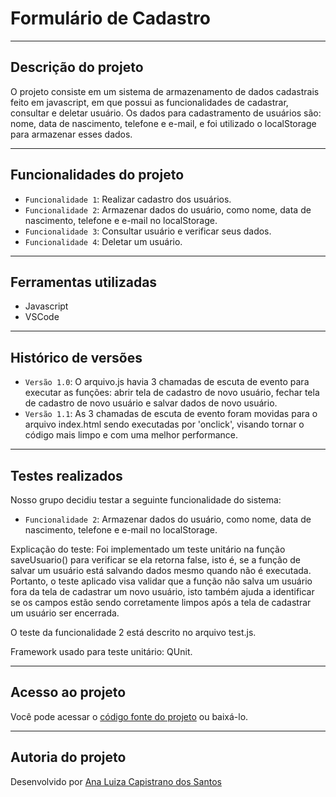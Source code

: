 # Formulário de Cadastro 

***

## Descrição do projeto

O projeto consiste em um sistema de armazenamento de dados cadastrais feito em javascript, em que possui as funcionalidades de cadastrar, consultar e deletar usuário. Os dados para cadastramento de usuários são: nome, data de nascimento, telefone e e-mail, e foi utilizado o localStorage para armazenar esses dados.

***

## Funcionalidades do projeto

- `Funcionalidade 1`: Realizar cadastro dos usuários.
- `Funcionalidade 2`: Armazenar dados do usuário, como nome, data de nascimento, telefone e e-mail no localStorage.
- `Funcionalidade 3`: Consultar usuário e verificar seus dados.
- `Funcionalidade 4`: Deletar um usuário.

***

## Ferramentas utilizadas

- Javascript
- VSCode


***

## Histórico de versões 

- `Versão 1.0`: O arquivo.js havia 3 chamadas de escuta de evento para executar as funções: abrir tela de cadastro de novo usuário, fechar tela de cadastro de novo usuário e salvar dados de novo usuário.
- `Versão 1.1`: As 3 chamadas de escuta de evento foram movidas para o arquivo index.html sendo executadas por 'onclick', visando tornar o código mais limpo e com uma melhor performance.

***

## Testes realizados 

Nosso grupo decidiu testar a seguinte funcionalidade do sistema: 
- `Funcionalidade 2`: Armazenar dados do usuário, como nome, data de nascimento, telefone e e-mail no localStorage.

Explicação do teste: Foi implementado um teste unitário na função saveUsuario() para verificar se ela retorna false, isto é, se a função de salvar um usuário está salvando dados mesmo quando não é executada. Portanto, o teste aplicado visa validar que a função não salva um usuário fora da tela de cadastrar um novo usuário, isto também ajuda a identificar se os campos estão sendo corretamente limpos após a tela de cadastrar um usuário ser encerrada.

O teste da funcionalidade 2 está descrito no arquivo test.js.

Framework usado para teste unitário: QUnit.

***

## Acesso ao projeto

Você pode acessar o [código fonte do projeto](https://github.com/Compass-pb-aws-2024-SETEMBRO/sprint-1-pb-aws-setembro/tree/ana-capistrano) ou baixá-lo.

***

## Autoria do projeto

Desenvolvido por [Ana Luiza Capistrano dos Santos](https://github.com/luucaps)

